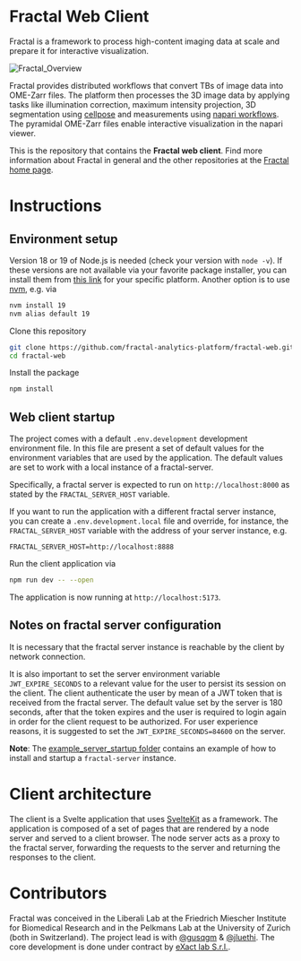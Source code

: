 # Fractal Web Client

Fractal is a framework to process high-content imaging data at scale and prepare it for interactive visualization.

![Fractal_Overview](https://fractal-analytics-platform.github.io/assets/fractal_overview.jpg)

Fractal provides distributed workflows that convert TBs of image data into OME-Zarr files. The platform then processes the 3D image data by applying tasks like illumination correction, maximum intensity projection, 3D segmentation using [cellpose](https://cellpose.readthedocs.io/en/latest/) and measurements using [napari workflows](https://github.com/haesleinhuepf/napari-workflows). The pyramidal OME-Zarr files enable interactive visualization in the napari viewer.

This is the repository that contains the **Fractal web client**. Find more information about Fractal in general and the other repositories at the [Fractal home page](https://fractal-analytics-platform.github.io).

# Instructions

## Environment setup

Version 18 or 19 of Node.js is needed (check your version with `node -v`).
If these versions are not available via your favorite package installer, you can install them from [this link](https://nodejs.org/en/download) for your specific platform. Another option is to use [nvm](https://github.com/nvm-sh/nvm), e.g. via

```bash
nvm install 19
nvm alias default 19
```

Clone this repository

```bash
git clone https://github.com/fractal-analytics-platform/fractal-web.git
cd fractal-web
```

Install the package

```bash
npm install
```

## Web client startup

The project comes with a default `.env.development` development environment file.
In this file are present a set of default values for the environment variables that are used by the application.
The default values are set to work with a local instance of a fractal-server.

Specifically, a fractal server is expected to run on `http://localhost:8000` as stated by the `FRACTAL_SERVER_HOST` variable.

If you want to run the application with a different fractal server instance, you can create a `.env.development.local` file
and override, for instance, the `FRACTAL_SERVER_HOST` variable with the address of your server instance, e.g.

```
FRACTAL_SERVER_HOST=http://localhost:8888
```

Run the client application via

```bash
npm run dev -- --open
```

The application is now running at `http://localhost:5173`.

## Notes on fractal server configuration

It is necessary that the fractal server instance is reachable by the client by network connection.

It is also important to set the server environment variable `JWT_EXPIRE_SECONDS` to a relevant value
for the user to persist its session on the client.
The client authenticate the user by mean of a JWT token that is received from the fractal server.
The default value set by the server is 180 seconds, after that the token expires and the user is required to login again
in order for the client request to be authorized.
For user experience reasons, it is suggested to set the `JWT_EXPIRE_SECONDS=84600` on the server.

**Note**: The [example_server_startup folder](tests/data/example_server_startup) contains an example of how to install and startup a `fractal-server` instance.

# Client architecture

The client is a Svelte application that uses [SvelteKit](https://kit.svelte.dev) as a framework.
The application is composed of a set of pages that are rendered by a node server and served to a client browser.
The node server acts as a proxy to the fractal server, forwarding the requests to the server and returning the responses to the client.

# Contributors

Fractal was conceived in the Liberali Lab at the Friedrich Miescher Institute for Biomedical Research and in the Pelkmans Lab at the University of Zurich (both in Switzerland). The project lead is with [@gusqgm](https://github.com/gusqgm) & [@jluethi](https://github.com/jluethi). The core development is done under contract by [eXact lab S.r.l.](exact-lab.it).
